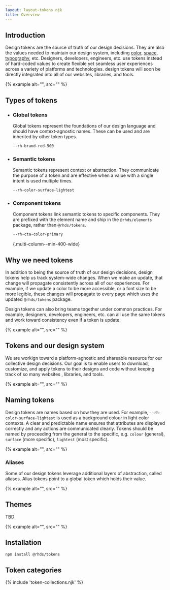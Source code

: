 ```yaml
---
layout: layout-tokens.njk
title: Overview
---
```


## Introduction

Design tokens are the source of truth of our design decisions. They are
also the values needed to maintain our design system, including
[color][color], [space][space], [typography][typography], etc. Designers,
developers, engineers, etc. use tokens instead of hard-coded values to create
flexible yet seamless user experiences across a variety of platforms and
technologies. design tokens will soon be directly integrated into all of our
websites, libraries, and tools.

{% example alt="", src="" %}

## Types of tokens

- ### Global tokens
  Global tokens represent the foundations of our design language and should
  have context-agnostic names. These can be used and are inherited by other
  token types.

  ```css
  --rh-brand-red-500
  ```

- ### Semantic tokens
  Semantic tokens represent context or abstraction. They communicate the purpose
  of a token and are effective when a value with a single intent is used
  multiple times.

  ```css
  --rh-color-surface-lightest
  ```

- ### Component tokens
  Component tokens link semantic tokens to specific components. They are
  prefixed with the element name and ship in the `@rhds/elements` package,
  rather than `@rhds/tokens`.

  ```css
  --rh-cta-color-primary
  ```

  {.multi-column--min-400-wide}

## Why we need tokens

In addition to being the source of truth of our design decisions, design tokens
help us track system-wide changes. When we make an update, that change will
propagate consistently across all of our experiences. For example, if we update
a color to be more accessible, or a font size to be more legible, these changes
will propagate to every page which uses the updated `@rhds/tokens` package.

Design tokens can also bring teams together under common practices. For example,
designers, developers, engineers, etc. can all use the same tokens and work 
toward consistency even if a token is update.

{% example alt="", src="" %}

## Tokens and our design system

We are workign toward a platform-agnostic and shareable resource for our
collective design decisions. Our goal is to enable users to download, customize,
and apply tokens to their designs and code without keeping track of so many 
websites , libraries, and tools.

{% example alt="", src="" %}

## Naming tokens

Design tokens are names based on how they are used. For example,
`--rh-color-surface-lightest` is used as a background colour in light color
contexts. A clear and predictable name ensures that attributes are displayed
correctly and any actions are communicated clearly. Tokens should be named by
proceeding from the general to the specific, e.g. `colour` (general), `surface`
(more specific), `lightest` (most specific).

{% example alt="", src="" %}

### Aliases

Some of our design tokens leverage additional layers of abstraction, called
aliases. Alias tokens point to a global token which holds their value.

{% example alt="", src="" %}

## Themes

TBD

{% example alt="", src="" %}

## Installation

```sh
npm install @rhds/tokens
```

## Token categories

{% include 'token-collections.njk' %}

[color]: /tokens/color/
[space]: /tokens/space/
[typography]: /tokens/typography/

<style>
ul.multi-column--min-400-wide {
  list-style-type: none;
  padding-inline: 0;
}
</style>

